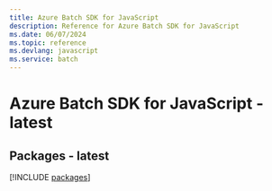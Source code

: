 ```yaml
---
title: Azure Batch SDK for JavaScript
description: Reference for Azure Batch SDK for JavaScript
ms.date: 06/07/2024
ms.topic: reference
ms.devlang: javascript
ms.service: batch
---
```

# Azure Batch SDK for JavaScript - latest
## Packages - latest
[!INCLUDE [packages](batch-index.md)]